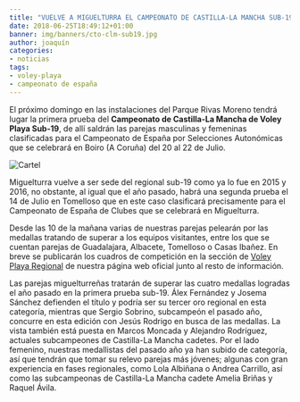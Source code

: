 ```yaml
---
title: "VUELVE A MIGUELTURRA EL CAMPEONATO DE CASTILLA-LA MANCHA SUB-19"
date: 2018-06-25T18:49:12+01:00
banner: img/banners/cto-clm-sub19.jpg
author: joaquín
categories:
- noticias
tags:
- voley-playa
- campeonato de españa
---
```


El próximo domingo en las instalaciones del Parque Rivas Moreno tendrá
lugar la primera prueba del **Campeonato de Castilla-La Mancha de Voley
Playa Sub-19**, de allí saldrán las parejas masculinas y femeninas
clasificadas para el Campeonato de España por Selecciones Autonómicas
que se celebrará en Boiro (A Coruña) del 20 al 22 de Julio.

![Cartel](../../../../../img/banners/cto-clm-sub19.jpg)

Miguelturra vuelve a ser sede del regional sub-19 como ya lo fue en
2015 y 2016, no obstante, al igual que el año pasado, habrá una
segunda prueba el 14 de Julio en Tomelloso que en este caso
clasificará precisamente para el Campeonato de España de Clubes que se
celebrará en Miguelturra.

Desde las 10 de la mañana varias de nuestras parejas pelearán por las
medallas tratando de superar a los equipos visitantes, entre los que
se cuentan parejas de Guadalajara, Albacete, Tomelloso o Casas
Ibañez. En breve se publicarán los cuadros de competición en la
sección de [Voley Playa Regional](http://www.advmiguelturra.org/vplaya/regional/) de nuestra página web oficial junto al
resto de información.

Las parejas miguelturreñas tratarán de superar las cuatro medallas
logradas el año pasado en la primera prueba sub-19. Álex Fernández y
Josema Sánchez defienden el título y podría ser su tercer oro regional
en esta categoría, mientras que Sergio Sobrino, subcampeón el pasado
año, concurre en esta edición con Jesús Rodrigo en busca de las
medallas. La vista también está puesta en Marcos Moncada y Alejandro
Rodríguez, actuales subcampeones de Castilla-La Mancha cadetes. Por el
lado femenino, nuestras medallistas del pasado año ya han subido de
categoría, así que tendrán que tomar su relevo parejas más jóvenes;
algunas con gran experiencia en fases regionales, como Lola Albiñana o
Andrea Carrillo, así como las subcampeonas de Castilla-La Mancha cadete
Amelia Briñas y Raquel Ávila.
